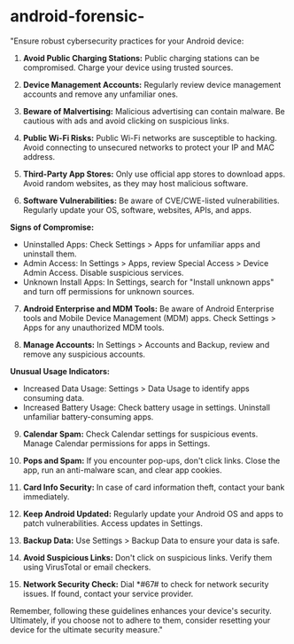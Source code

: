 # android-forensic-

"Ensure robust cybersecurity practices for your Android device:

1. **Avoid Public Charging Stations:** Public charging stations can be compromised. Charge your device using trusted sources.

2. **Device Management Accounts:** Regularly review device management accounts and remove any unfamiliar ones.

3. **Beware of Malvertising:** Malicious advertising can contain malware. Be cautious with ads and avoid clicking on suspicious links.

4. **Public Wi-Fi Risks:** Public Wi-Fi networks are susceptible to hacking. Avoid connecting to unsecured networks to protect your IP and MAC address.

5. **Third-Party App Stores:** Only use official app stores to download apps. Avoid random websites, as they may host malicious software.

6. **Software Vulnerabilities:** Be aware of CVE/CWE-listed vulnerabilities. Regularly update your OS, software, websites, APIs, and apps.

**Signs of Compromise:**
- Uninstalled Apps: Check Settings > Apps for unfamiliar apps and uninstall them.
- Admin Access: In Settings > Apps, review Special Access > Device Admin Access. Disable suspicious services.
- Unknown Install Apps: In Settings, search for "Install unknown apps" and turn off permissions for unknown sources.

7. **Android Enterprise and MDM Tools:** Be aware of Android Enterprise tools and Mobile Device Management (MDM) apps. Check Settings > Apps for any unauthorized MDM tools.

8. **Manage Accounts:** In Settings > Accounts and Backup, review and remove any suspicious accounts.

**Unusual Usage Indicators:**
- Increased Data Usage: Settings > Data Usage to identify apps consuming data.
- Increased Battery Usage: Check battery usage in settings. Uninstall unfamiliar battery-consuming apps.

9. **Calendar Spam:** Check Calendar settings for suspicious events. Manage Calendar permissions for apps in Settings.

10. **Pops and Spam:** If you encounter pop-ups, don't click links. Close the app, run an anti-malware scan, and clear app cookies.

11. **Card Info Security:** In case of card information theft, contact your bank immediately.

12. **Keep Android Updated:** Regularly update your Android OS and apps to patch vulnerabilities. Access updates in Settings.

13. **Backup Data:** Use Settings > Backup Data to ensure your data is safe.

14. **Avoid Suspicious Links:** Don't click on suspicious links. Verify them using VirusTotal or email checkers.

15. **Network Security Check:** Dial *#67# to check for network security issues. If found, contact your service provider.

Remember, following these guidelines enhances your device's security. Ultimately, if you choose not to adhere to them, consider resetting your device for the ultimate security measure."
